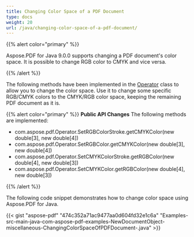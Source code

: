 ```yaml
---
title: Changing Color Space of a PDF Document
type: docs
weight: 20
url: /java/changing-color-space-of-a-pdf-document/
---
```


{{% alert color="primary" %}} 

Aspose.PDF for Java 9.0.0 supports changing a PDF document's color space. It is possible to change RGB color to CMYK and vice versa.

{{% /alert %}} 

The following methods have been implemented in the [Operator](https://apireference.aspose.com/java/pdf/com.aspose.pdf/Operator) class to allow you to change the color space. Use it to change some specific RGB/CMYK colors to the CMYK/RGB color space, keeping the remaining PDF document as it is.

{{% alert color="primary" %}} 
**Public API Changes** 
The following methods are implemented:

- com.aspose.pdf.Operator.SetRGBColorStroke.getCMYKColor(new double[3], new double[4])
- com.aspose.pdf.Operator.SetRGBColor.getCMYKColor(new double[3], new double[4])
- com.aspose.pdf.Operator.SetCMYKColorStroke.getRGBColor(new double[4], new double[3])
- com.aspose.pdf.Operator.SetCMYKColor.getRGBColor(new double[4], new double[3])

{{% /alert %}} 

The following code snippet demonstrates how to change color space using Aspose.PDF for Java.

{{< gist "aspose-pdf" "474c352a71ac9477aa0d604fd32e1c6a" "Examples-src-main-java-com-aspose-pdf-examples-NewDocumentObject-miscellaneous-ChangingColorSpaceOfPDFDocument-.java" >}}
